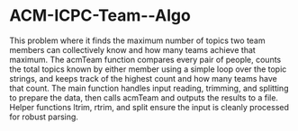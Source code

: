 # ACM-ICPC-Team--Algo

This problem where it finds the maximum number of topics two team members can collectively know and how many teams achieve that maximum. The acmTeam function compares every pair of people, counts the total topics known by either member using a simple loop over the topic strings, and keeps track of the highest count and how many teams have that count. The main function handles input reading, trimming, and splitting to prepare the data, then calls acmTeam and outputs the results to a file. Helper functions ltrim, rtrim, and split ensure the input is cleanly processed for robust parsing.
